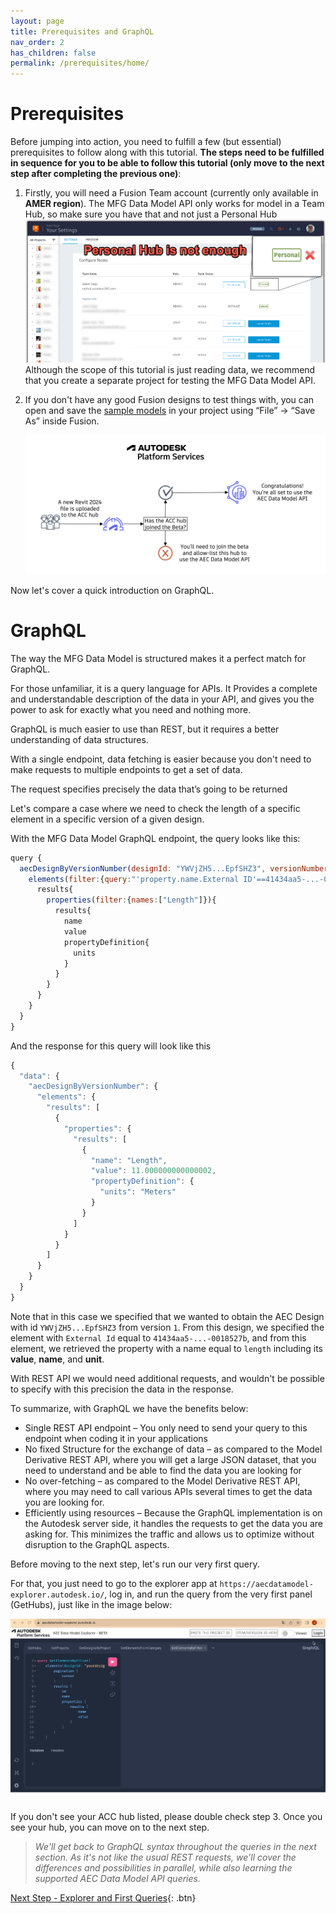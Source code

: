 ```yaml
---
layout: page
title: Prerequisites and GraphQL
nav_order: 2
has_children: false
permalink: /prerequisites/home/
---
```


# Prerequisites

Before jumping into action, you need to fulfill a few (but essential) prerequisites to follow along with this tutorial. **The steps need to be fulfilled in sequence for you to be able to follow this tutorial (only move to the next step after completing the previous one)**:

1. Firstly, you will need a Fusion Team account (currently only available in **AMER region**). The MFG Data Model API only works for model in a Team Hub, so make sure you have that and not just a Personal Hub
![translation diagram](../assets/images/teamhub.png)
Although the scope of this tutorial is just reading data, we recommend that you create a separate project for testing the MFG Data Model API.

2. If you don't have any good Fusion designs to test things with, you can open and save the [sample models](https://www.autodesk.com/support/technical/article/caas/sfdcarticles/sfdcarticles/How-to-access-samples-files-for-Fusion-360-tutorials.html) in your project using “File” -> “Save As” inside Fusion.

   ![translation diagram](../assets/images/translationdiagram.png)

Now let's cover a quick introduction on GraphQL.

# GraphQL

The way the MFG Data Model is structured makes it a perfect match for GraphQL.

For those unfamiliar, it is a query language for APIs.
It Provides a complete and understandable description of the data in your API, and gives you the power to ask for exactly what you need and nothing more.

GraphQL is much easier to use than REST, but it requires a better understanding of data structures​.

With a single endpoint, data fetching is easier because you don't need to make requests to multiple endpoints to get a set of data.

The request specifies precisely the data that’s going to be returned

Let's compare a case where we need to check the length of a specific element in a specific version of a given design.

With the MFG Data Model GraphQL endpoint, the query looks like this:

```js
query {
  aecDesignByVersionNumber(designId: "YWVjZH5...EpfSHZ3", versionNumber:1) {
    elements(filter:{query:"'property.name.External ID'==41434aa5-...-0018527b"}){
      results{
        properties(filter:{names:["Length"]}){
          results{
            name
            value
            propertyDefinition{
              units
            }
          }
        }
      }
    }
  }
}
```

And the response for this query will look like this

```js
{
  "data": {
    "aecDesignByVersionNumber": {
      "elements": {
        "results": [
          {
            "properties": {
              "results": [
                {
                  "name": "Length",
                  "value": 11.000000000000002,
                  "propertyDefinition": {
                    "units": "Meters"
                  }
                }
              ]
            }
          }
        ]
      }
    }
  }
}
```

Note that in this case we specified that we wanted to obtain the AEC Design with id `YWVjZH5...EpfSHZ3` from version `1`.
From this design, we specified the element with `External Id` equal to `41434aa5-...-0018527b`, and from this element, we retrieved the property with a name equal to `length` including its **value**, **name**, and **unit**.

With REST API we would need additional requests, and wouldn't be possible to specify with this precision the data in the response.

To summarize, with GraphQL we have the benefits below:

- Single REST API endpoint – You only need to send your query to this endpoint when coding it in your applications
- No fixed Structure for the exchange of data – as compared to the Model Derivative REST API, where you will get a large JSON dataset, that you need to understand and be able to find the data you are looking for
- No over-fetching – as compared to the Model Derivative REST API, where you may need to call various APIs several times to get the data you are looking for.
- Efficiently using resources – Because the GraphQL implementation is on the Autodesk server side, it handles the requests to get the data you are asking for. This minimizes the traffic and allows us to optimize without disruption to the GraphQL aspects.

Before moving to the next step, let's run our very first query.

For that, you just need to go to the explorer app at `https://aecdatamodel-explorer.autodesk.io/`, log in, and run the query from the very first panel (GetHubs), just like in the image below:

![First Query](../assets/images/firstquery.gif)

If you don't see your ACC hub listed, please double check step 3.
Once you see your hub, you can move on to the next step.

> _We'll get back to GraphQL syntax throughout the queries in the next section. As it's not like the usual REST requests, we'll cover the differences and possibilities in parallel, while also learning the supported AEC Data Model API queries._

[Next Step - Explorer and First Queries](../../explorer/home/){: .btn}
